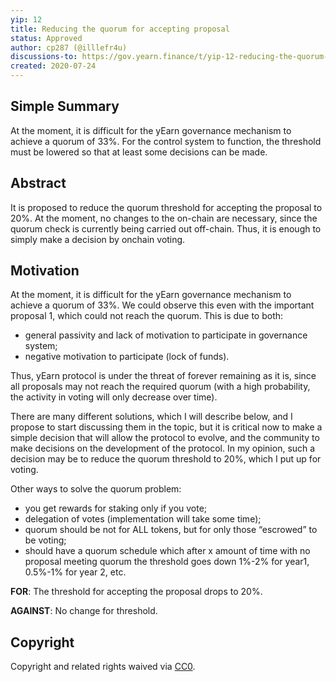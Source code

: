 ```yaml
---
yip: 12
title: Reducing the quorum for accepting proposal
status: Approved
author: cp287 (@illlefr4u)
discussions-to: https://gov.yearn.finance/t/yip-12-reducing-the-quorum-for-accepting-proposal/578
created: 2020-07-24
---
```


## Simple Summary
<!--"If you can't explain it simply, you don't understand it well enough." Simply describe the outcome the proposed changes intends to achieve. This should be non-technical and accessible to a casual community member.-->
At the moment, it is difficult for the yEarn governance mechanism to achieve a quorum of 33%. For the control system to function, the threshold must be lowered so that at least some decisions can be made.

## Abstract
<!--A short (~200 word) description of the proposed change, the abstract should clearly describe the proposed change. This is what *will* be done if the YIP is implemented, not *why* it should be done or *how* it will be done. If the YIP proposes deploying a new contract, write, "we propose to deploy a new contract that will do x".-->
It is proposed to reduce the quorum threshold for accepting the proposal to 20%.
At the moment, no changes to the on-chain are necessary, since the quorum check is currently being carried out off-chain. Thus, it is enough to simply make a decision by onchain voting.

## Motivation
<!--This is the problem statement. This is the *why* of the YIP. It should clearly explain *why* the current state of the protocol is inadequate.  It is critical that you explain *why* the change is needed, if the YIP proposes changing how something is calculated, you must address *why* the current calculation is innaccurate or wrong. This is not the place to describe how the YIP will address the issue!-->
At the moment, it is difficult for the yEarn governance mechanism to achieve a quorum of 33%. We could observe this even with the important proposal 1, which could not reach the quorum.
This is due to both:

- general passivity and lack of motivation to participate in governance system;
- negative motivation to participate (lock of funds).

Thus, yEarn protocol is under the threat of forever remaining as it is, since all proposals may not reach the required quorum (with a high probability, the activity in voting will only decrease over time).

There are many different solutions, which I will describe below, and I propose to start discussing them in the topic, but it is critical now to make a simple decision that will allow the protocol to evolve, and the community to make decisions on the development of the protocol.
In my opinion, such a decision may be to reduce the quorum threshold to 20%, which I put up for voting.

Other ways to solve the quorum problem:

- you get rewards for staking only if you vote;
- delegation of votes (implementation will take some time);
- quorum should be not for ALL tokens, but for only those “escrowed” to be voting;
- should have a quorum schedule which after x amount of time with no proposal meeting quorum the threshold goes down 1%-2% for year1, 0.5%-1% for year 2, etc.

**FOR**: The threshold for accepting the proposal drops to 20%.

**AGAINST**: No change for threshold.

## Copyright
Copyright and related rights waived via [CC0](https://creativecommons.org/publicdomain/zero/1.0/).
